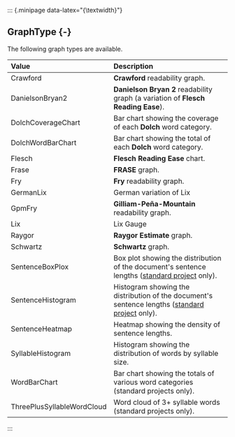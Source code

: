 ::: {.minipage data-latex="{\textwidth}"}
## GraphType {-}

The following graph types are available.

**Value**   |   **Description**
| :-- | :-- |
Crawford   |   **Crawford** readability graph.
DanielsonBryan2   |   **Danielson Bryan 2** readability graph (a variation of **Flesch Reading Ease**).
DolchCoverageChart   |   Bar chart showing the coverage of each **Dolch** word category.
DolchWordBarChart   |   Bar chart showing the total of each **Dolch** word category.
Flesch   |   **Flesch Reading Ease** chart.
Frase   |   **FRASE** graph.
Fry   |   **Fry** readability graph.
GermanLix   |   German variation of Lix
GpmFry   |   **Gilliam-Peña-Mountain** readability graph.
Lix   |   Lix Gauge
Raygor   |   **Raygor Estimate** graph.
Schwartz   |   **Schwartz** graph.
SentenceBoxPlox   |   Box plot showing the distribution of the document's sentence lengths ([standard project](#standardproject) only).
SentenceHistogram |   Histogram showing the distribution of the document's sentence lengths ([standard project](#standardproject) only).
SentenceHeatmap   |   Heatmap showing the density of sentence lengths.
SyllableHistogram    |   Histogram showing the distribution of words by syllable size.
WordBarChart   |   Bar chart showing the totals of various word categories (standard projects only).
ThreePlusSyllableWordCloud   |   Word cloud of 3+ syllable words (standard projects only).
:::

